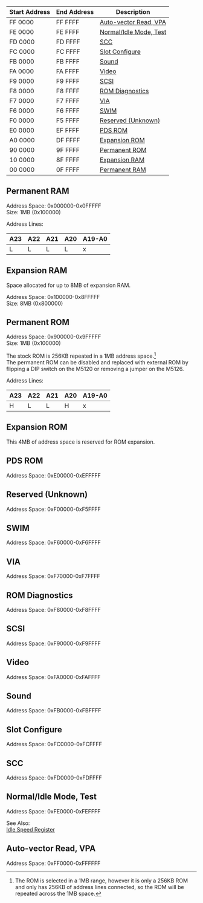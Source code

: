 | Start Address | End Address | Description |
| ------------- | ----------- | ----------- |
| FF 0000 | FF FFFF | [Auto-vector Read, VPA](#auto-vector-read-vpa) |
| FE 0000 | FE FFFF | [Normal/Idle Mode, Test](#normalidle-mode-test) |
| FD 0000 | FD FFFF | [SCC](#scc) |
| FC 0000 | FC FFFF | [Slot Configure](#slot-configure) |
| FB 0000 | FB FFFF | [Sound](#sound) |
| FA 0000 | FA FFFF | [Video](#video) |
| F9 0000 | F9 FFFF | [SCSI](#scsi) |
| F8 0000 | F8 FFFF | [ROM Diagnostics](#rom-diagnostics) |
| F7 0000 | F7 FFFF | [VIA](#via) |
| F6 0000 | F6 FFFF | [SWIM](#swim) |
| F0 0000 | F5 FFFF | [Reserved (Unknown)](#reserved-unknown) |
| E0 0000 | EF FFFF | [PDS ROM](#pds-rom) |
| A0 0000 | DF FFFF | [Expansion ROM](#expansion-rom) |
| 90 0000 | 9F FFFF | [Permanent ROM](#permanent-rom) |
| 10 0000 | 8F FFFF | [Expansion RAM](#expansion-ram) |
| 00 0000 | 0F FFFF | [Permanent RAM](#permanent-ram) |

## Permanent RAM

Address Space: 0x000000-0x0FFFFF  
Size: 1MB (0x100000)

Address Lines:

| A23 | A22 | A21 | A20 | A19-A0 |
| --- | --- | --- | --- | ------ |
| L | L | L | L | x |

## Expansion RAM
Space allocated for up to 8MB of expansion RAM.

Address Space: 0x100000-0x8FFFFF  
Size: 8MB (0x800000)

## Permanent ROM

Address Space: 0x900000-0x9FFFFF  
Size: 1MB (0x100000)

The stock ROM is 256KB repeated in a 1MB address space.[^1]  
The permanent ROM can be disabled and replaced with external ROM by flipping a DIP switch on the M5120 or removing a jumper on the M5126.

Address Lines:

| A23 | A22 | A21 | A20 | A19-A0 |
| --- | --- | --- | --- | ------ |
| H | L | L | H | x |

## Expansion ROM
This 4MB of address space is reserved for ROM expansion.

## PDS ROM

Address Space: 0xE00000-0xEFFFFF

## Reserved (Unknown)

Address Space: 0xF00000-0xF5FFFF

## SWIM

Address Space: 0xF60000-0xF6FFFF

## VIA

Address Space: 0xF70000-0xF7FFFF

## ROM Diagnostics

Address Space: 0xF80000-0xF8FFFF

## SCSI

Address Space: 0xF90000-0xF9FFFF

## Video

Address Space: 0xFA0000-0xFAFFFF

## Sound

Address Space: 0xFB0000-0xFBFFFF

## Slot Configure

Address Space: 0xFC0000-0xFCFFFF

## SCC

Address Space: 0xFD0000-0xFDFFFF

## Normal/Idle Mode, Test

Address Space: 0xFE0000-0xFEFFFF

See Also:  
[Idle Speed Register](CPUGLU.md#idle-speed-register)

## Auto-vector Read, VPA

Address Space: 0xFF0000-0xFFFFFF



[^1]: The ROM is selected in a 1MB range, however it is only a 256KB ROM and only has 256KB of address lines connected, so the ROM will be repeated across the 1MB space.